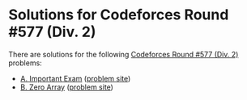 # Solutions for Codeforces Round #577 (Div. 2)

There are solutions for the following [Codeforces Round #577 (Div. 2)](https://codeforces.com/contest/1201) problems:

- [A. Important Exam](a.cc)
  ([problem site](https://codeforces.com/contest/1201/problem/A))
- [B. Zero Array](b.cc)
  ([problem site](https://codeforces.com/contest/1201/problem/B))
